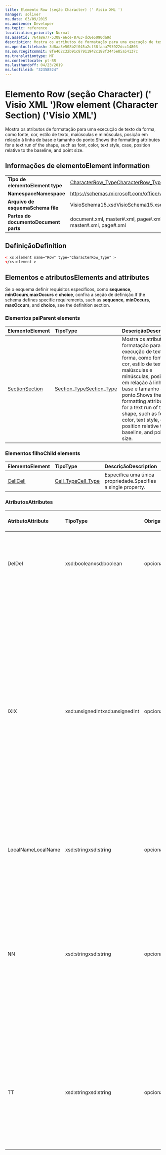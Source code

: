 ```yaml
---
title: Elemento Row (seção Character) (' Visio XML ')
manager: soliver
ms.date: 03/09/2015
ms.audience: Developer
ms.topic: reference
localization_priority: Normal
ms.assetid: 764a8e77-5308-e6ce-8763-dc6e6090da9d
description: Mostra os atributos de formatação para uma execução de texto da forma, como fonte, cor, estilo de texto, maiúsculas e minúsculas, posição em relação à linha de base e tamanho do ponto.
ms.openlocfilehash: 3d8aa3e508b2f045a2cf38faaa795922dcc14803
ms.sourcegitcommit: 8fe462c32b91c87911942c188f3445e85a54137c
ms.translationtype: MT
ms.contentlocale: pt-BR
ms.lasthandoff: 04/23/2019
ms.locfileid: "32358524"
---
```

# <a name="row-element-character-section-visio-xml"></a><span data-ttu-id="003dd-103">Elemento Row (seção Character) (' Visio XML ')</span><span class="sxs-lookup"><span data-stu-id="003dd-103">Row element (Character Section) ('Visio XML')</span></span>

<span data-ttu-id="003dd-104">Mostra os atributos de formatação para uma execução de texto da forma, como fonte, cor, estilo de texto, maiúsculas e minúsculas, posição em relação à linha de base e tamanho do ponto.</span><span class="sxs-lookup"><span data-stu-id="003dd-104">Shows the formatting attributes for a text run of the shape, such as font, color, text style, case, position relative to the baseline, and point size.</span></span>
  
## <a name="element-information"></a><span data-ttu-id="003dd-105">Informações de elemento</span><span class="sxs-lookup"><span data-stu-id="003dd-105">Element information</span></span>

|||
|:-----|:-----|
|<span data-ttu-id="003dd-106">**Tipo de elemento**</span><span class="sxs-lookup"><span data-stu-id="003dd-106">**Element type**</span></span> <br/> |[<span data-ttu-id="003dd-107">CharacterRow_Type</span><span class="sxs-lookup"><span data-stu-id="003dd-107">CharacterRow_Type</span></span>](characterrow_type-complextypevisio-xml.md) <br/> |
|<span data-ttu-id="003dd-108">**Namespace**</span><span class="sxs-lookup"><span data-stu-id="003dd-108">**Namespace**</span></span> <br/> |https://schemas.microsoft.com/office/visio/2012/main  <br/> |
|<span data-ttu-id="003dd-109">**Arquivo de esquema**</span><span class="sxs-lookup"><span data-stu-id="003dd-109">**Schema file**</span></span> <br/> |<span data-ttu-id="003dd-110">VisioSchema15.xsd</span><span class="sxs-lookup"><span data-stu-id="003dd-110">VisioSchema15.xsd</span></span>  <br/> |
|<span data-ttu-id="003dd-111">**Partes do documento**</span><span class="sxs-lookup"><span data-stu-id="003dd-111">**Document parts**</span></span> <br/> |<span data-ttu-id="003dd-112">document.xml, master#.xml, page#.xml</span><span class="sxs-lookup"><span data-stu-id="003dd-112">document.xml, master#.xml, page#.xml</span></span>  <br/> |
   
## <a name="definition"></a><span data-ttu-id="003dd-113">Definição</span><span class="sxs-lookup"><span data-stu-id="003dd-113">Definition</span></span>

```XML
< xs:element name="Row" type="CharacterRow_Type" >
</xs:element >
```

## <a name="elements-and-attributes"></a><span data-ttu-id="003dd-114">Elementos e atributos</span><span class="sxs-lookup"><span data-stu-id="003dd-114">Elements and attributes</span></span>

<span data-ttu-id="003dd-115">Se o esquema definir requisitos específicos, como **sequence**, **minOccurs**,**maxOccurs** e **choice**, confira a seção de definição.</span><span class="sxs-lookup"><span data-stu-id="003dd-115">If the schema defines specific requirements, such as **sequence**, **minOccurs**, **maxOccurs**, and **choice**, see the definition section.</span></span> 
  
### <a name="parent-elements"></a><span data-ttu-id="003dd-116">Elementos pai</span><span class="sxs-lookup"><span data-stu-id="003dd-116">Parent elements</span></span>

|<span data-ttu-id="003dd-117">**Elemento**</span><span class="sxs-lookup"><span data-stu-id="003dd-117">**Element**</span></span>|<span data-ttu-id="003dd-118">**Tipo**</span><span class="sxs-lookup"><span data-stu-id="003dd-118">**Type**</span></span>|<span data-ttu-id="003dd-119">**Descrição**</span><span class="sxs-lookup"><span data-stu-id="003dd-119">**Description**</span></span>|
|:-----|:-----|:-----|
|[<span data-ttu-id="003dd-120">Section</span><span class="sxs-lookup"><span data-stu-id="003dd-120">Section</span></span>](section-element-sheet_type-complextypevisio-xml.md) <br/> |[<span data-ttu-id="003dd-121">Section_Type</span><span class="sxs-lookup"><span data-stu-id="003dd-121">Section_Type</span></span>](section_type-complextypevisio-xml.md) <br/> |<span data-ttu-id="003dd-122">Mostra os atributos de formatação para uma execução de texto da forma, como fonte, cor, estilo de texto, maiúsculas e minúsculas, posição em relação à linha de base e tamanho do ponto.</span><span class="sxs-lookup"><span data-stu-id="003dd-122">Shows the formatting attributes for a text run of the shape, such as font, color, text style, case, position relative to the baseline, and point size.</span></span>  <br/> |
   
### <a name="child-elements"></a><span data-ttu-id="003dd-123">Elementos filho</span><span class="sxs-lookup"><span data-stu-id="003dd-123">Child elements</span></span>

|<span data-ttu-id="003dd-124">**Elemento**</span><span class="sxs-lookup"><span data-stu-id="003dd-124">**Element**</span></span>|<span data-ttu-id="003dd-125">**Tipo**</span><span class="sxs-lookup"><span data-stu-id="003dd-125">**Type**</span></span>|<span data-ttu-id="003dd-126">**Descrição**</span><span class="sxs-lookup"><span data-stu-id="003dd-126">**Description**</span></span>|
|:-----|:-----|:-----|
|[<span data-ttu-id="003dd-127">Cell</span><span class="sxs-lookup"><span data-stu-id="003dd-127">Cell</span></span>](cell-element-character-sectionvisio-xml.md) <br/> |[<span data-ttu-id="003dd-128">Cell_Type</span><span class="sxs-lookup"><span data-stu-id="003dd-128">Cell_Type</span></span>](cell_type-complextypevisio-xml.md) <br/> |<span data-ttu-id="003dd-129">Especifica uma única propriedade.</span><span class="sxs-lookup"><span data-stu-id="003dd-129">Specifies a single property.</span></span>  <br/> |
   
### <a name="attributes"></a><span data-ttu-id="003dd-130">Atributos</span><span class="sxs-lookup"><span data-stu-id="003dd-130">Attributes</span></span>

|<span data-ttu-id="003dd-131">**Atributo**</span><span class="sxs-lookup"><span data-stu-id="003dd-131">**Attribute**</span></span>|<span data-ttu-id="003dd-132">**Tipo**</span><span class="sxs-lookup"><span data-stu-id="003dd-132">**Type**</span></span>|<span data-ttu-id="003dd-133">**Obrigatório**</span><span class="sxs-lookup"><span data-stu-id="003dd-133">**Required**</span></span>|<span data-ttu-id="003dd-134">**Descrição**</span><span class="sxs-lookup"><span data-stu-id="003dd-134">**Description**</span></span>|<span data-ttu-id="003dd-135">**Valores possíveis**</span><span class="sxs-lookup"><span data-stu-id="003dd-135">**Possible values**</span></span>|
|:-----|:-----|:-----|:-----|:-----|
|<span data-ttu-id="003dd-136">Del</span><span class="sxs-lookup"><span data-stu-id="003dd-136">Del</span></span>  <br/> |<span data-ttu-id="003dd-137">xsd:boolean</span><span class="sxs-lookup"><span data-stu-id="003dd-137">xsd:boolean</span></span>  <br/> |<span data-ttu-id="003dd-138">opcional</span><span class="sxs-lookup"><span data-stu-id="003dd-138">optional</span></span>  <br/> |<span data-ttu-id="003dd-139">Especifica se uma linha que seria herdada de uma forma mestra foi excluída.</span><span class="sxs-lookup"><span data-stu-id="003dd-139">Specifies whether a row that would otherwise be inherited from a master shape has been deleted.</span></span>  <br/> |<span data-ttu-id="003dd-140">Valores do tipo xsd:boolean.</span><span class="sxs-lookup"><span data-stu-id="003dd-140">Values of the xsd:boolean type.</span></span>  <br/> |
|<span data-ttu-id="003dd-141">IX</span><span class="sxs-lookup"><span data-stu-id="003dd-141">IX</span></span>  <br/> |<span data-ttu-id="003dd-142">xsd:unsignedInt</span><span class="sxs-lookup"><span data-stu-id="003dd-142">xsd:unsignedInt</span></span>  <br/> |<span data-ttu-id="003dd-143">opcional</span><span class="sxs-lookup"><span data-stu-id="003dd-143">optional</span></span>  <br/> |<span data-ttu-id="003dd-144">Especifica o identificador baseado em um da linha.</span><span class="sxs-lookup"><span data-stu-id="003dd-144">Specifies the one-based identifier for the row.</span></span> <span data-ttu-id="003dd-145">Ele deve ser unqiue e maior que outros identificadores na mesma seção. O atributo IX é usado somente para as seções caractere, conexão, campo, FillGradient, geometria, camada, LineGradient, parágrafo, revisor, rabisco e guias.</span><span class="sxs-lookup"><span data-stu-id="003dd-145">It should be unqiue and greater than other identifiers in the same section.The IX attribute is only used for the Character, Connection, Field, FillGradient, Geometry, Layer, LineGradient, Paragraph, Reviewer, Scratch, and Tabs sections.</span></span> <span data-ttu-id="003dd-146">Uma linha pode ter apenas um dos atributos IX ou N.</span><span class="sxs-lookup"><span data-stu-id="003dd-146">A row can only have one of the IX or N attributes.</span></span>  <br/> |<span data-ttu-id="003dd-147">Valores do tipo xsd:unsignedInt.</span><span class="sxs-lookup"><span data-stu-id="003dd-147">Values of the xsd:unsignedInt type.</span></span>  <br/> |
|<span data-ttu-id="003dd-148">LocalName</span><span class="sxs-lookup"><span data-stu-id="003dd-148">LocalName</span></span>  <br/> |<span data-ttu-id="003dd-149">xsd:string</span><span class="sxs-lookup"><span data-stu-id="003dd-149">xsd:string</span></span>  <br/> |<span data-ttu-id="003dd-150">opcional</span><span class="sxs-lookup"><span data-stu-id="003dd-150">optional</span></span>  <br/> |<span data-ttu-id="003dd-151">Especifica o nome exclusivo dependente de idioma da linha.</span><span class="sxs-lookup"><span data-stu-id="003dd-151">Specifies the unique language-dependent name of the row.</span></span>  <br/> |<span data-ttu-id="003dd-152">Valores do tipo xsd:string.</span><span class="sxs-lookup"><span data-stu-id="003dd-152">Values of the xsd:string type.</span></span>  <br/> |
|<span data-ttu-id="003dd-153">N</span><span class="sxs-lookup"><span data-stu-id="003dd-153">N</span></span>  <br/> |<span data-ttu-id="003dd-154">xsd:string</span><span class="sxs-lookup"><span data-stu-id="003dd-154">xsd:string</span></span>  <br/> |<span data-ttu-id="003dd-155">opcional</span><span class="sxs-lookup"><span data-stu-id="003dd-155">optional</span></span>  <br/> |<span data-ttu-id="003dd-156">Especifica o nome exclusivo independente do idioma da linha. O atributo N é usado apenas para as seções usuário, propriedade, ações, controle, conexão, hiperlink e ActionTag.</span><span class="sxs-lookup"><span data-stu-id="003dd-156">Specifies the unique language-independent name of the row.The N attribute is only used for the User, Property, Actions, Control, Connection, Hyperlink, and ActionTag sections.</span></span> <span data-ttu-id="003dd-157">Uma linha pode ter apenas um dos atributos IX ou N.</span><span class="sxs-lookup"><span data-stu-id="003dd-157">A row can only have one of the IX or N attributes.</span></span>  <br/> |<span data-ttu-id="003dd-158">Valores do tipo xsd:string.</span><span class="sxs-lookup"><span data-stu-id="003dd-158">Values of the xsd:string type.</span></span>  <br/> |
|<span data-ttu-id="003dd-159">T</span><span class="sxs-lookup"><span data-stu-id="003dd-159">T</span></span>  <br/> |<span data-ttu-id="003dd-160">xsd:string</span><span class="sxs-lookup"><span data-stu-id="003dd-160">xsd:string</span></span>  <br/> |<span data-ttu-id="003dd-161">opcional</span><span class="sxs-lookup"><span data-stu-id="003dd-161">optional</span></span>  <br/> |<span data-ttu-id="003dd-162">Especifica o tipo de caminho geométrico representado pela linha e usado na visualização de geometria.</span><span class="sxs-lookup"><span data-stu-id="003dd-162">Specifies the type of the geometric path represented by the row and used in geometry visualization.</span></span> <span data-ttu-id="003dd-163">O atributo T é usado apenas para a seção Geometry.</span><span class="sxs-lookup"><span data-stu-id="003dd-163">The T attribute is only used for the Geometry section.</span></span>  <br/> |<span data-ttu-id="003dd-164">Valores do tipo xsd:string.</span><span class="sxs-lookup"><span data-stu-id="003dd-164">Values of the xsd:string type.</span></span>  <br/> |
   

